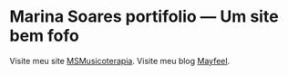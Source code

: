# Marina Soares portifolio — Um site bem fofo

Visite meu site [MSMusicoterapia]().
Visite meu blog [Mayfeel](http://mayfeel.wordpress.com/).
